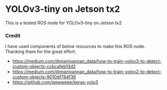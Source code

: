 # YOLOv3-tiny on Jetson tx2

This is a tested ROS node for YOLOv3-tiny on Jetson tx2 

### Credit

I have used components of below resources to make this ROS node. Thanking them for the great effort.

* https://medium.com/@manivannan_data/how-to-train-yolov3-to-detect-custom-objects-ccbcafeb13d2
* https://medium.com/@manivannan_data/how-to-train-yolov2-to-detect-custom-objects-9010df784f36
* https://github.com/qqwweee/keras-yolo3
